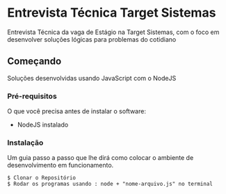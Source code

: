 # Entrevista Técnica Target Sistemas

Entrevista Técnica da vaga de Estágio na Target Sistemas, com o foco em desenvolver soluções lógicas para problemas do cotidiano

## Começando

Soluções desenvolvidas usando JavaScript com o NodeJS

### Pré-requisitos

O que você precisa antes de instalar o software:

* NodeJS instalado

### Instalação

Um guia passo a passo que lhe dirá como colocar o ambiente de desenvolvimento em funcionamento.

```
$ Clonar o Repositório 
$ Rodar os programas usando : node + "nome-arquivo.js" no terminal
```


